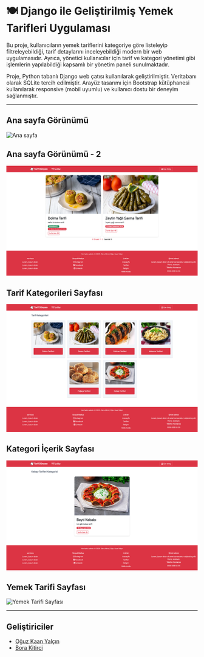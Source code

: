 # 🍽 Django ile Geliştirilmiş Yemek Tarifleri Uygulaması

Bu proje, kullanıcıların yemek tariflerini kategoriye göre listeleyip filtreleyebildiği, tarif detaylarını inceleyebildiği modern bir web uygulamasıdır. Ayrıca, yönetici kullanıcılar için tarif ve kategori yönetimi gibi işlemlerin yapılabildiği kapsamlı bir yönetim paneli sunulmaktadır.

Proje, Python tabanlı Django web çatısı kullanılarak geliştirilmiştir. Veritabanı olarak SQLite tercih edilmiştir. Arayüz tasarımı için Bootstrap kütüphanesi kullanılarak responsive (mobil uyumlu) ve kullanıcı dostu bir deneyim sağlanmıştır.

----

## Ana sayfa Görünümü

![Ana sayfa](images/1.png)

## Ana sayfa Görünümü - 2

![Ana sayfa2](images/2.png)

## Tarif Kategorileri Sayfası

![Tarif Kategorileri](images/3.png)

## Kategori İçerik Sayfası

![Kategori İçerik Sayfası](images/4.png)

## Yemek Tarifi Sayfası

![Yemek Tarifi Sayfası](images/5.png)

----

## Geliştiriciler

- [Oğuz Kaan Yalçın](https://github.com/oguzkaanyalcin)
- [Bora Kitirci](https://github.com/borakitirci)

